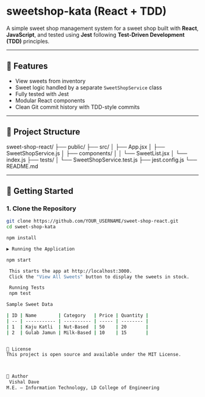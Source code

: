 #  sweetshop-kata (React + TDD)

A simple sweet shop management system for a sweet shop built with **React**, **JavaScript**, and tested using **Jest** following **Test-Driven Development (TDD)** principles.

---

## 🎯 Features

- View sweets from inventory
- Sweet logic handled by a separate `SweetShopService` class
- Fully tested with Jest
- Modular React components
- Clean Git commit history with TDD-style commits

---

## 📁 Project Structure

sweet-shop-react/
├── public/
├── src/
│ ├── App.jsx
│ ├── SweetShopService.js
│ ├── components/
│ │ └── SweetList.jsx
│ └── index.js
├── tests/
│ └── SweetShopService.test.js
├── jest.config.js
└── README.md


---

## 🚀 Getting Started

### 1. Clone the Repository
```bash
git clone https://github.com/YOUR_USERNAME/sweet-shop-react.git
cd sweet-shop-kata

npm install

▶️ Running the Application

npm start

 This starts the app at http://localhost:3000.
 Click the "View All Sweets" button to display the sweets in stock.

 Running Tests
 npm test

Sample Sweet Data

| ID | Name        | Category   | Price | Quantity |
| -- | ----------- | ---------- | ----- | -------- |
| 1  | Kaju Katli  | Nut-Based  | 50    | 20       |
| 2  | Gulab Jamun | Milk-Based | 10    | 15       |


📜 License
This project is open source and available under the MIT License.



👤 Author
 Vishal Dave
M.E. – Information Technology, LD College of Engineering﻿
